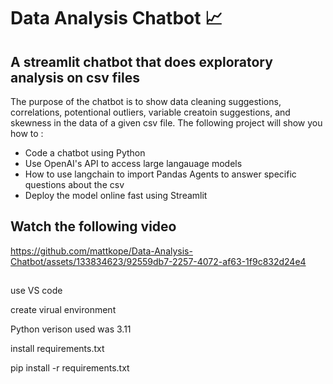 # Data Analysis Chatbot 📈

## A streamlit chatbot that does exploratory analysis on csv files

The purpose of the chatbot is to show data cleaning suggestions, correlations, potentional outliers, variable creatoin suggestions, and skewness in the data of a given csv file. The following project will show you how to : 

- Code a chatbot using Python
- Use OpenAI's API to access large langauage models
- How to use langchain to import Pandas Agents to answer specific questions about the csv
- Deploy the model online fast using Streamlit

## Watch the following video 

https://github.com/mattkope/Data-Analysis-Chatbot/assets/133834623/92559db7-2257-4072-af63-1f9c832d24e4



## 

use VS code 

create virual environment 

Python verison used was 3.11

install requirements.txt

pip install -r requirements.txt
